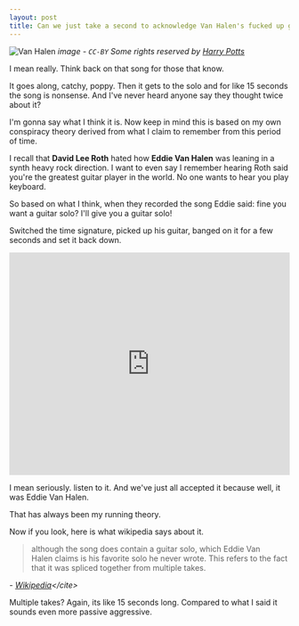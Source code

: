 ```yaml
---
layout: post
title: Can we just take a second to acknowledge Van Halen's fucked up guitar solo in the song, "Jump"?
---
```

![Van Halen](https://farm5.staticflickr.com/4016/4628755145_27b1b5d9e5_z.jpg)
<cite>image - `CC-BY` Some rights reserved by [Harry Potts](https://www.flickr.com/photos/harrypotts)</cite>

I mean really. Think back on that song for those that know. 

It goes along, catchy, poppy. Then it gets to the solo and for like 15 seconds the song is nonsense. And I've never heard anyone say they thought twice about it?

I'm gonna say what I think it is. Now keep in mind this is based on my own conspiracy theory derived from what I claim to remember from this period of time. 

I recall that **David Lee Roth** hated how **Eddie Van Halen** was leaning in a synth heavy rock direction. I want to even say I remember hearing Roth said you're the greatest guitar player in the world. No one wants to hear you play keyboard. 

So based on what I think, when they recorded the song Eddie said: fine you want a guitar solo? I'll give you a guitar solo!

Switched the time signature, picked up his guitar, banged on it for a few seconds and set it back down.

<iframe width="100%" height="400" src="https://www.youtube.com/embed/sh9wsrL43RY?rel=0&amp;showinfo=0" frameborder="0" allowfullscreen></iframe>

I mean seriously. listen to it. And we've just all accepted it because well, it was Eddie Van Halen.

That has always been my running theory. 

Now if you look, here is what wikipedia says about it.

> although the song does contain a guitar solo, which Eddie Van Halen claims is his favorite solo he never wrote. This refers to the fact that it was spliced together from multiple takes.

<cite>- [Wikipedia](https://en.wikipedia.org/wiki/Jump_(Van_Halen_song))</cite>

Multiple takes? Again, its like 15 seconds long. Compared to what I said it sounds even more passive aggressive. 
